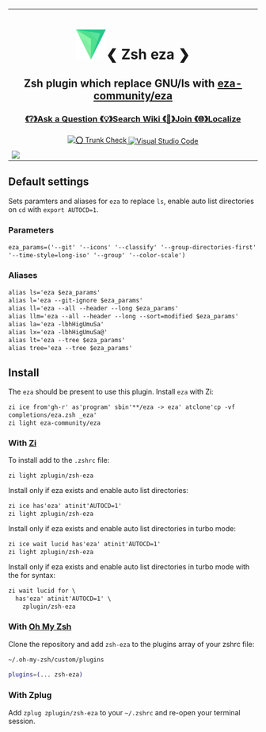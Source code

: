 <div align="center">
  <table style="width:100%;height:auto">
    <tr><td align="center">
  <h1>
   <a title="❮ Zsh eza ❯" target="_self" href="https://github.com/z-shell/zsh-eza">
  <img style="width:60px;height:60px"
    src="https://raw.githubusercontent.com/z-shell/zi/main/docs/images/logo.svg"
    alt="Logo" /></a>❮ Zsh eza ❯
  </h1>
  <h2>
  Zsh plugin which replace GNU/ls with <a target="_self" href="https://github.com/eza-community/eza">eza-community/eza</a>
  </h2>
<h3>
  <a href="https://github.com/orgs/z-shell/discussions/">《❔》Ask a Question </a>
  <a href="https://wiki.zshell.dev/search/">《💡》Search Wiki </a>
  <a href="https://github.com/z-shell/community/issues/new?assignees=&labels=%F0%9F%91%A5+member&template=membership.yml&title=team%3A+">《💜》Join </a>
  <a href="https://digitalclouds.crowdin.com/z-shell/">《🌐》Localize </a>
</h3></td></tr>
<tr>
<td align="center">
  <a target="_self" href="https://github.com/zplugin/zsh-eza/actions/workflows/trunk-check.yml">
    <img align="center" src="https://github.com/z-shell/zsh-eza/actions/workflows/trunk-check.yml/badge.svg?branch=main" alt="⭕ Trunk Check" />
  </a>
  <a target="_self" href="https://open.vscode.dev/z-shell/zsh-eza/">
    <img
      align="center"
      src="https://img.shields.io/badge/--007ACC?logo=visual%20studio%20code&logoColor=ffffff"
      alt="Visual Studio Code"
    />
  </a>
</td>
</tr>
<tr><td><img align="center" style="width:100%;height:auto" src="https://user-images.githubusercontent.com/59910950/165784269-3a8a8bfe-f291-4a33-aac9-1afa2b7b767f.png" />
</td></tr></table></div>

## Default settings

Sets paramters and aliases for `eza` to replace `ls`, enable auto list directories on `cd` with `export AUTOCD=1`.

### Parameters

```shell
eza_params=('--git' '--icons' '--classify' '--group-directories-first' '--time-style=long-iso' '--group' '--color-scale')
```

### Aliases

```shell
alias ls='eza $eza_params'
alias l='eza --git-ignore $eza_params'
alias ll='eza --all --header --long $eza_params'
alias llm='eza --all --header --long --sort=modified $eza_params'
alias la='eza -lbhHigUmuSa'
alias lx='eza -lbhHigUmuSa@'
alias lt='eza --tree $eza_params'
alias tree='eza --tree $eza_params'
```

## Install

The `eza` should be present to use this plugin. Install `eza` with Zi:

```shell
zi ice from'gh-r' as'program' sbin'**/eza -> eza' atclone'cp -vf completions/eza.zsh _eza'
zi light eza-community/eza
```

### With [Zi](https://github.com/z-shell/zi)

To install add to the `.zshrc` file:

```shell
zi light zplugin/zsh-eza
```

Install only if eza exists and enable auto list directories:

```shell
zi ice has'eza' atinit'AUTOCD=1'
zi light zplugin/zsh-eza
```

Install only if eza exists and enable auto list directories in turbo mode:

```shell
zi ice wait lucid has'eza' atinit'AUTOCD=1'
zi light zplugin/zsh-eza
```

Install only if eza exists and enable auto list directories in turbo mode with the for syntax:

```shell
zi wait lucid for \
  has'eza' atinit'AUTOCD=1' \
    zplugin/zsh-eza
```

### With [Oh My Zsh](https://ohmyz.sh/)

Clone the repository and add `zsh-eza` to the plugins array of your zshrc file:

```sh
~/.oh-my-zsh/custom/plugins
```

```sh
plugins=(... zsh-eza)
```

### With Zplug

Add `zplug zplugin/zsh-eza` to your `~/.zshrc` and re-open your terminal session.
